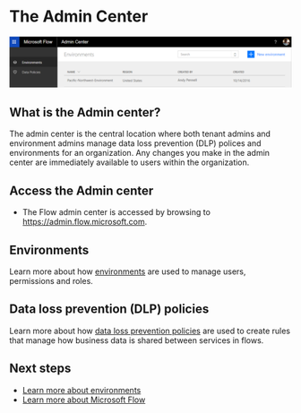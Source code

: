 <properties
    pageTitle="Flow Admin center | Microsoft Flow"
    description="Introduction to the Flow Admin center."
    services=""
    suite="flow"
    documentationCenter="na"
    authors="msftman"
    manager="anneta"
    editor=""
    tags=""/>

<tags
   ms.service="flow"
   ms.devlang="na"
   ms.topic="article"
   ms.tgt_pltfrm="na"
   ms.workload="na"
   ms.date="11/01/2016"
   ms.author="deonhe"/>


# The Admin Center

![overview](./media/introduction-to-the-admin-center/overview.png)  

## What is the Admin center?
The admin center is the central location where both tenant admins and environment admins manage data loss prevention (DLP) polices and environments for an organization. Any changes you make in the admin center are immediately available to users within the organization.  

## Access the Admin center
- The Flow admin center is accessed by browsing to https://admin.flow.microsoft.com.   

## Environments
Learn more about how [environments](./environments-overview-admin.md) are used to manage users, permissions and roles.  

## Data loss prevention (DLP) policies 
Learn more about how [data loss prevention policies](./prevent-data-loss.md) are used to create rules that manage how business data is shared between services in flows.  

## Next steps
- [Learn more about environments](./environments-overview-admin.md)   
- [Learn more about Microsoft Flow](./getting-started.md)   